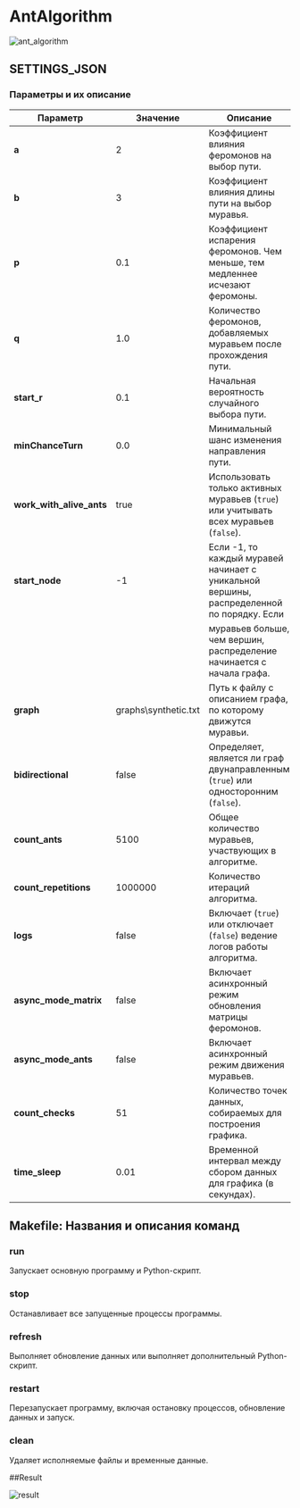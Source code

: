 # AntAlgorithm
 
![ant_algorithm](https://github.com/user-attachments/assets/68338588-c9cd-4f84-819c-7fc52fe66351)



## SETTINGS_JSON
### Параметры и их описание

| Параметр                | Значение               | Описание                                                                                      |
|-------------------------|------------------------|----------------------------------------------------------------------------------------------|
| **a**                  | 2                      | Коэффициент влияния феромонов на выбор пути.                                                 |
| **b**                  | 3                      | Коэффициент влияния длины пути на выбор муравья.                                             |
| **p**                  | 0.1                    | Коэффициент испарения феромонов. Чем меньше, тем медленнее исчезают феромоны.                |
| **q**                  | 1.0                    | Количество феромонов, добавляемых муравьем после прохождения пути.                           |
| **start_r**            | 0.1                    | Начальная вероятность случайного выбора пути.                                                |
| **minChanceTurn**      | 0.0                    | Минимальный шанс изменения направления пути.                                                 |
| **work_with_alive_ants** | true                 | Использовать только активных муравьев (`true`) или учитывать всех муравьев (`false`).        |
| **start_node**         | -1                     | Если -1, то каждый муравей начинает с уникальной вершины, распределенной по порядку. Если    |
|                         |                        | муравьев больше, чем вершин, распределение начинается с начала графа.                        |
| **graph**              | graphs\synthetic.txt   | Путь к файлу с описанием графа, по которому движутся муравьи.                                |
| **bidirectional**      | false                  | Определяет, является ли граф двунаправленным (`true`) или односторонним (`false`).           |
| **count_ants**         | 5100                   | Общее количество муравьев, участвующих в алгоритме.                                          |
| **count_repetitions**  | 1000000                | Количество итераций алгоритма.                                                              |
| **logs**               | false                  | Включает (`true`) или отключает (`false`) ведение логов работы алгоритма.                    |
| **async_mode_matrix**  | false                  | Включает асинхронный режим обновления матрицы феромонов.                                     |
| **async_mode_ants**    | false                  | Включает асинхронный режим движения муравьев.                                               |
| **count_checks**       | 51                     | Количество точек данных, собираемых для построения графика.                                  |
| **time_sleep**         | 0.01                   | Временной интервал между сбором данных для графика (в секундах).                             |



## Makefile: Названия и описания команд

### **run**
Запускает основную программу и Python-скрипт.

### **stop**
Останавливает все запущенные процессы программы.

### **refresh**
Выполняет обновление данных или выполняет дополнительный Python-скрипт.

### **restart**
Перезапускает программу, включая остановку процессов, обновление данных и запуск.

### **clean**
Удаляет исполняемые файлы и временные данные.



##Result

![result](https://github.com/user-attachments/assets/81b59253-0816-45bd-8555-1458a41c499f)



